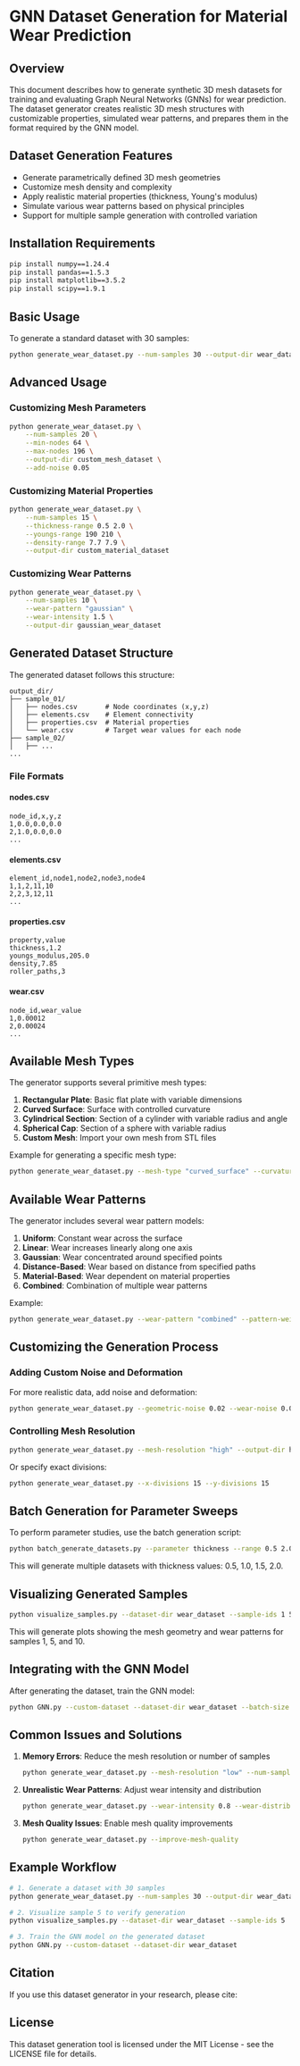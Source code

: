 # GNN Dataset Generation for Material Wear Prediction

## Overview

This document describes how to generate synthetic 3D mesh datasets for training and evaluating Graph Neural Networks (GNNs) for wear prediction. The dataset generator creates realistic 3D mesh structures with customizable properties, simulated wear patterns, and prepares them in the format required by the GNN model.

## Dataset Generation Features

- Generate parametrically defined 3D mesh geometries
- Customize mesh density and complexity
- Apply realistic material properties (thickness, Young's modulus)
- Simulate various wear patterns based on physical principles
- Support for multiple sample generation with controlled variation

## Installation Requirements

```bash
pip install numpy==1.24.4
pip install pandas==1.5.3
pip install matplotlib==3.5.2
pip install scipy==1.9.1
```

## Basic Usage

To generate a standard dataset with 30 samples:

```bash
python generate_wear_dataset.py --num-samples 30 --output-dir wear_dataset
```

## Advanced Usage

### Customizing Mesh Parameters

```bash
python generate_wear_dataset.py \
    --num-samples 20 \
    --min-nodes 64 \
    --max-nodes 196 \
    --output-dir custom_mesh_dataset \
    --add-noise 0.05
```

### Customizing Material Properties

```bash
python generate_wear_dataset.py \
    --num-samples 15 \
    --thickness-range 0.5 2.0 \
    --youngs-range 190 210 \
    --density-range 7.7 7.9 \
    --output-dir custom_material_dataset
```

### Customizing Wear Patterns

```bash
python generate_wear_dataset.py \
    --num-samples 10 \
    --wear-pattern "gaussian" \
    --wear-intensity 1.5 \
    --output-dir gaussian_wear_dataset
```

## Generated Dataset Structure

The generated dataset follows this structure:

```
output_dir/
├── sample_01/
│   ├── nodes.csv       # Node coordinates (x,y,z)
│   ├── elements.csv    # Element connectivity
│   ├── properties.csv  # Material properties
│   └── wear.csv        # Target wear values for each node
├── sample_02/
│   ├── ...
...
```

### File Formats

#### nodes.csv
```
node_id,x,y,z
1,0.0,0.0,0.0
2,1.0,0.0,0.0
...
```

#### elements.csv
```
element_id,node1,node2,node3,node4
1,1,2,11,10
2,2,3,12,11
...
```

#### properties.csv
```
property,value
thickness,1.2
youngs_modulus,205.0
density,7.85
roller_paths,3
```

#### wear.csv
```
node_id,wear_value
1,0.00012
2,0.00024
...
```

## Available Mesh Types

The generator supports several primitive mesh types:

1. **Rectangular Plate**: Basic flat plate with variable dimensions
2. **Curved Surface**: Surface with controlled curvature
3. **Cylindrical Section**: Section of a cylinder with variable radius and angle
4. **Spherical Cap**: Section of a sphere with variable radius
5. **Custom Mesh**: Import your own mesh from STL files

Example for generating a specific mesh type:

```bash
python generate_wear_dataset.py --mesh-type "curved_surface" --curvature 0.2
```

## Available Wear Patterns

The generator includes several wear pattern models:

1. **Uniform**: Constant wear across the surface
2. **Linear**: Wear increases linearly along one axis
3. **Gaussian**: Wear concentrated around specified points
4. **Distance-Based**: Wear based on distance from specified paths
5. **Material-Based**: Wear dependent on material properties
6. **Combined**: Combination of multiple wear patterns

Example:

```bash
python generate_wear_dataset.py --wear-pattern "combined" --pattern-weights 0.3 0.7
```

## Customizing the Generation Process

### Adding Custom Noise and Deformation

For more realistic data, add noise and deformation:

```bash
python generate_wear_dataset.py --geometric-noise 0.02 --wear-noise 0.01
```

### Controlling Mesh Resolution

```bash
python generate_wear_dataset.py --mesh-resolution "high" --output-dir high_res_dataset
```

Or specify exact divisions:

```bash
python generate_wear_dataset.py --x-divisions 15 --y-divisions 15
```

## Batch Generation for Parameter Sweeps

To perform parameter studies, use the batch generation script:

```bash
python batch_generate_datasets.py --parameter thickness --range 0.5 2.0 0.5
```

This will generate multiple datasets with thickness values: 0.5, 1.0, 1.5, 2.0.

## Visualizing Generated Samples

```bash
python visualize_samples.py --dataset-dir wear_dataset --sample-ids 1 5 10
```

This will generate plots showing the mesh geometry and wear patterns for samples 1, 5, and 10.

## Integrating with the GNN Model

After generating the dataset, train the GNN model:

```bash
python GNN.py --custom-dataset --dataset-dir wear_dataset --batch-size 1
```

## Common Issues and Solutions

1. **Memory Errors**: Reduce the mesh resolution or number of samples
   ```bash
   python generate_wear_dataset.py --mesh-resolution "low" --num-samples 10
   ```

2. **Unrealistic Wear Patterns**: Adjust wear intensity and distribution
   ```bash
   python generate_wear_dataset.py --wear-intensity 0.8 --wear-distribution "exponential"
   ```

3. **Mesh Quality Issues**: Enable mesh quality improvements
   ```bash
   python generate_wear_dataset.py --improve-mesh-quality
   ```

## Example Workflow

```bash
# 1. Generate a dataset with 30 samples
python generate_wear_dataset.py --num-samples 30 --output-dir wear_dataset

# 2. Visualize sample 5 to verify generation
python visualize_samples.py --dataset-dir wear_dataset --sample-ids 5

# 3. Train the GNN model on the generated dataset
python GNN.py --custom-dataset --dataset-dir wear_dataset
```

## Citation

If you use this dataset generator in your research, please cite:

## License

This dataset generation tool is licensed under the MIT License - see the LICENSE file for details.
